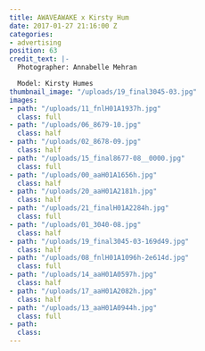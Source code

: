 ```yaml
---
title: AWAVEAWAKE x Kirsty Hum
date: 2017-01-27 21:16:00 Z
categories:
- advertising
position: 63
credit_text: |-
  Photographer: Annabelle Mehran

  Model: Kirsty Humes
thumbnail_image: "/uploads/19_final3045-03.jpg"
images:
- path: "/uploads/11_fnlH01A1937h.jpg"
  class: full
- path: "/uploads/06_8679-10.jpg"
  class: half
- path: "/uploads/02_8678-09.jpg"
  class: half
- path: "/uploads/15_final8677-08__0000.jpg"
  class: full
- path: "/uploads/00_aaH01A1656h.jpg"
  class: half
- path: "/uploads/20_aaH01A2181h.jpg"
  class: half
- path: "/uploads/21_finalH01A2284h.jpg"
  class: full
- path: "/uploads/01_3040-08.jpg"
  class: half
- path: "/uploads/19_final3045-03-169d49.jpg"
  class: half
- path: "/uploads/08_fnlH01A1096h-2e614d.jpg"
  class: full
- path: "/uploads/14_aaH01A0597h.jpg"
  class: half
- path: "/uploads/17_aaH01A2082h.jpg"
  class: half
- path: "/uploads/13_aaH01A0944h.jpg"
  class: full
- path: 
  class: 
---
```


